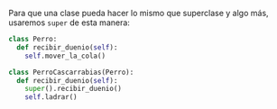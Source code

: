 Para que una clase pueda hacer lo mismo que superclase y algo más, usaremos `super` de esta manera:

```python
class Perro:
  def recibir_duenio(self):
    self.mover_la_cola()

class PerroCascarrabias(Perro):
  def recibir_duenio(self):
    super().recibir_duenio()
    self.ladrar()

```